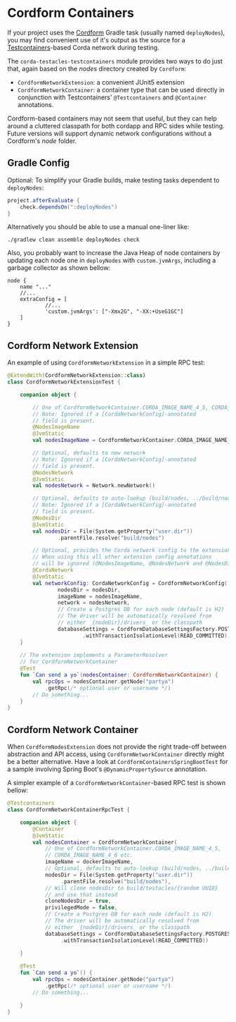 
# Cordform Containers 

If your project uses the [Cordform](https://docs.corda.net/docs/corda-os/4.5/generating-a-node.html#tasks-using-the-cordform-plug-in) 
Gradle task (usually named `deployNodes`), you may find convenient 
use of it's output as the source for a [Testcontainers](https://www.testcontainers.org/)-based Corda network during testing. 

The `corda-testacles-testcontainers` 
module provides two ways to do just that, 
again based on the _nodes_ directory created by `Cordform`:

- `CordformNetworkExtension`: a convenient JUnit5 extension 
- `CordformNetworkContainer`: a container type that can be used directly 
in conjunction with Testcontainers' `@Testcontainers` and `@Container` annotations. 

Cordform-based containers may not seem that useful, but they can help around a cluttered classpath 
for both cordapp and RPC sides while testing. Future versions will support dynamic network 
configurations without a Cordform's _node_ folder. 

## Gradle Config

Optional: To simplify your Gradle builds, make testing tasks dependent to `deployNodes`:

```groovy
project.afterEvaluate {
    check.dependsOn(":deployNodes")
}
```

Alternatively you should be able to use a manual one-liner like:

```
./gradlew clean assemble deployNodes check
```  

Also, you probably want to increase the Java Heap of node containers by updating 
each node one in `deployNodes` with `custom.jvmArgs`, including a garbage collector 
as shown bellow:

```
node {
    name "..."
    //...
    extraConfig = [
            //...
            'custom.jvmArgs': ["-Xmx2G", "-XX:+UseG1GC"]
    ]
}
``` 



## Cordform Network Extension

An example of using `CordformNetworkExtension` in a simple 
RPC test:

```kotlin
@ExtendWith(CordformNetworkExtension::class)
class CordformNetworkExtensionTest {

    companion object {

        // One of CordformNetworkContainer.CORDA_IMAGE_NAME_4_5, CORDA_IMAGE_NAME_4_6 etc.
        // Note: Ignored if a [CordaNetworkConfig]-annotated
        // field is present.
        @NodesImageName
        @JvmStatic
        val nodesImageName = CordformNetworkContainer.CORDA_IMAGE_NAME_4_6

        // Optional, defaults to new network
        // Note: Ignored if a [CordaNetworkConfig]-annotated
        // field is present.
        @NodesNetwork
        @JvmStatic
        val nodesNetwork = Network.newNetwork()

        // Optional, defaults to auto-lookup (build/nodes, ../build/nodes)
        // Note: Ignored if a [CordaNetworkConfig]-annotated
        // field is present.
        @NodesDir
        @JvmStatic
        val nodesDir = File(System.getProperty("user.dir"))
                .parentFile.resolve("build/nodes")

        // Optional, provides the Corda network config to the extension.
        // When using this all other extension config annotations
        // will be ignored (@NodesImageName, @NodesNetwork and @NodesDir)
        @CordaNetwork
        @JvmStatic
        val networkConfig: CordaNetworkConfig = CordformNetworkConfig(
                nodesDir = nodesDir,
                imageName = nodesImageName,
                network = nodesNetwork,
                // Create a Postgres DB for each node (default is H2)
                // The driver will be automatically resolved from 
                // either _{nodeDir}/drivers_ or the classpath
                databaseSettings = CordformDatabaseSettingsFactory.POSTGRES
                        .withTransactionIsolationLevel(READ_COMMITTED))
    }
    
    // The extension implements a ParameterResolver 
    // for CordformNetworkContainer 
    @Test
    fun `Can send a yo`(nodesContainer: CordformNetworkContainer) {
        val rpcOps = nodesContainer.getNode("partya")
            .getRpc(/* optional user or username */)
        // Do something...
    }
}
```

## Cordform Network Container

When `CordformNodesExtension` does not provide the right trade-off between 
abstraction and API access, using `CordformNetworkContainer` directly might 
be a better alternative. Have a look at `CordformContainersSpringBootTest` 
for a sample  involving Spring Boot's `@DynamicPropertySource` annotation.

A simpler example of a `CordformNetworkContainer`-based RPC test is shown bellow:

```kotlin
@Testcontainers
class CordformNetworkContainerRpcTest {

    companion object {
        @Container
        @JvmStatic
        val nodesContainer = CordformNetworkContainer(
            // One of CordformNetworkContainer.CORDA_IMAGE_NAME_4_5, 
            // CORDA_IMAGE_NAME_4_6 etc.
            imageName = dockerImageName,
            // Optional, defaults to auto-lookup (build/nodes, ../build/nodes)
            nodesDir = File(System.getProperty("user.dir"))
                 .parentFile.resolve("build/nodes"),
            // Will clone nodesDir to build/testacles/{random UUID}
            // and use that instead
            cloneNodesDir = true,
            privilegedMode = false,
            // Create a Postgres DB for each node (default is H2)
            // The driver will be automatically resolved from 
            // either _{nodeDir}/drivers_ or the classpath
            databaseSettings = CordformDatabaseSettingsFactory.POSTGRES
                 .withTransactionIsolationLevel(READ_COMMITTED))
        
    }

    @Test
    fun `Can send a yo`() {
        val rpcOps = nodesContainer.getNode("partya")
            .getRpc(/* optional user or username */)
        // Do something...

    }
}
```